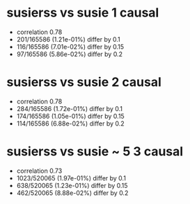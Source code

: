 # susierss vs susie  1 causal

- correlation 0.78
- 201/165586 (1.21e-01%) differ by 0.1
- 116/165586 (7.01e-02%) differ by 0.15
- 97/165586 (5.86e-02%) differ by 0.2


# susierss vs susie  2 causal

- correlation 0.78
- 284/165586 (1.72e-01%) differ by 0.1
- 174/165586 (1.05e-01%) differ by 0.15
- 114/165586 (6.88e-02%) differ by 0.2


# susierss vs susie  ~ 5 3 causal

- correlation 0.73
- 1023/520065 (1.97e-01%) differ by 0.1
- 638/520065 (1.23e-01%) differ by 0.15
- 462/520065 (8.88e-02%) differ by 0.2


